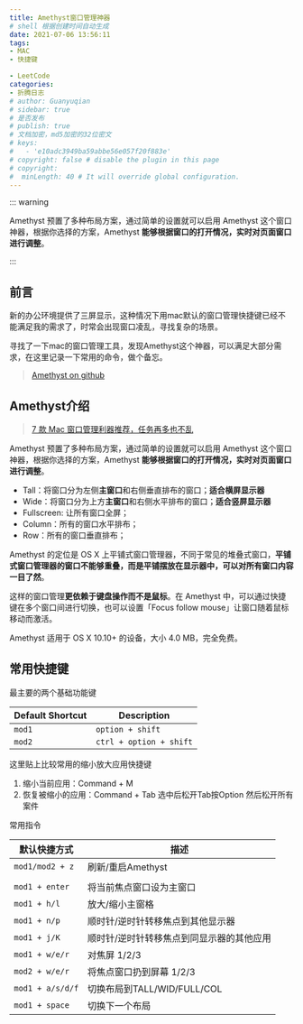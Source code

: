 ```yaml
---
title: Amethyst窗口管理神器
# shell 根据创建时间自动生成
date: 2021-07-06 13:56:11
tags:
- MAC
- 快捷键

- LeetCode
categories:
- 折腾日志
# author: Guanyuqian
# sidebar: true
# 是否发布
# publish: true
# 文档加密，md5加密的32位密文
# keys:
# 	- 'e10adc3949ba59abbe56e057f20f883e'
# copyright: false # disable the plugin in this page 
# copyright:
#  minLength: 40 # It will override global configuration. 
---
```


::: warning

Amethyst 预置了多种布局方案，通过简单的设置就可以启用 Amethyst 这个窗口神器，根据你选择的方案，Amethyst **能够根据窗口的打开情况，实时对页面窗口进行调整**。


:::

<!-- more -->

## 前言

新的办公环境提供了三屏显示，这种情况下用mac默认的窗口管理快捷键已经不能满足我的需求了，时常会出现窗口凌乱，寻找复杂的场景。

寻找了一下mac的窗口管理工具，发现Amethyst这个神器，可以满足大部分需求，在这里记录一下常用的命令，做个备忘。

> 
>
> [Amethyst on github](https://github.com/ianyh/Amethyst)



## Amethyst介绍

> [7 款 Mac 窗口管理利器推荐，任务再多也不乱](https://www.ifanr.com/app/699275)

Amethyst 预置了多种布局方案，通过简单的设置就可以启用 Amethyst 这个窗口神器，根据你选择的方案，Amethyst **能够根据窗口的打开情况，实时对页面窗口进行调整**。

- Tall：将窗口分为左侧**主窗口**和右侧垂直排布的窗口；**适合横屏显示器**
- Wide：将窗口分为上方**主窗口**和右侧水平排布的窗口；**适合竖屏显示器**
- Fullscreen: 让所有窗口全屏；
- Column：所有的窗口水平排布；
- Row：所有的窗口垂直排布；

Amethyst 的定位是 OS X 上平铺式窗口管理器，不同于常见的堆叠式窗口，**平铺式窗口管理器的窗口不能够重叠，而是平铺摆放在显示器中，可以对所有窗口内容一目了然**。

这样的窗口管理**更依赖于键盘操作而不是鼠标**。在 Amethyst 中，可以通过快捷键在多个窗口间进行切换，也可以设置「Focus follow mouse」让窗口随着鼠标移动而激活。

Amethyst 适用于 OS X 10.10+ 的设备，大小 4.0 MB，完全免费。



## 常用快捷键

最主要的两个基础功能键

| Default Shortcut | Description             |
| ---------------- | ----------------------- |
| `mod1`           | `option + shift`        |
| `mod2`           | `ctrl + option + shift` |



这里贴上比较常用的缩小放大应用快捷键

1. 缩小当前应用：Command + M
2. 恢复被缩小的应用：Command + Tab 选中后松开Tab按Option 然后松开所有案件

常用指令

| 默认快捷方式     | 描述                                      |
| ---------------- | ----------------------------------------- |
| `mod1/mod2 + z`  | 刷新/重启Amethyst                         |
|                  |                                           |
| `mod1 + enter`   | 将当前焦点窗口设为主窗口                  |
| `mod1 + h/l`     | 放大/缩小主窗格                           |
| `mod1 + n/p`     | 顺时针/逆时针转移焦点到其他显示器         |
| `mod1 + j/K`     | 顺时针/逆时针转移焦点到同显示器的其他应用 |
| `mod1 + w/e/r`   | 对焦屏 1/2/3                              |
| `mod2 + w/e/r`   | 将焦点窗口扔到屏幕 1/2/3                  |
| `mod1 + a/s/d/f` | 切换布局到TALL/WID/FULL/COL               |
| `mod1 + space`   | 切换下一个布局                            |

